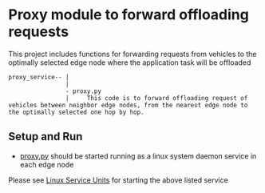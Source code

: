 # Proxy module to forward offloading requests

This project includes functions for forwarding requests from vehicles to the optimally selected edge node where the application task will be offloaded  

```
proxy_service-- | 
                |
                - proxy.py
                |     This code is to forward offloading request of vehicles between neighbor edge nodes, from the nearest edge node to the optimally selected one hop by hop.
```

## Setup and Run
* [proxy.py](proxy.py) should be started running as a linux system daemon service in each edge node

Please see [Linux Service Units](../linux_service_units/) for starting the above listed service